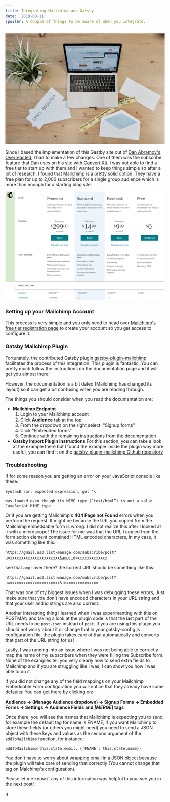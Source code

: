 ```yaml
---
title: Integrating Mailchimp and Gatsby
date: '2019-08-11'
spoiler: A couple of things to be aware of when you integrate.
---
```


![Laptop opened with mail enevelopes around it](./campaign-creators-VV0En9viu2M-unsplash.jpg "Photo by Campaign Creators on Unsplash")

Since I based the implementation of this Gastby site out of [Dan Abramov's Overreacted](https://github.com/gaearon/overreacted.io), I had to make a few changes. One of them was the subscribe feature that Dan uses on his site with [Convert Kit](http://convertkit.com). I was not able to find a free tier to start up with them and I wanted to keep things simple so after a bit of research, I found that [Mailchimp](http://mailchimp.com) is a pretty solid option. They have a free plan for up to 2,000 subscribers for a single group audience which is more than enough for a starting blog site.

![Screenshot of Mailchimp options from their website](./mail-chimp-plans.png "Malchimp Plans")

### Setting up your Mailchimp Account
This process is very simple and you only need to head over [Mailchimp's free tier registration page](https://login.mailchimp.com/signup/?plan=free_monthly_plan_v0) to create your account so you get access to configure it.

### Gatsby Mailchimp Plugin
Fortunately, the contributed Gatsby plugin [gatsby-plugin-mailchimp](https://www.gatsbyjs.org/packages/gatsby-plugin-mailchimp/) facilitates the process of this integration. This plugin is fantastic, You can pretty much follow the instructions on the documentation page and it will get you almost there! 

However, the documentation is a bit dated (Mailchimp has changed its layout) so it can get a bit confusing when you are reading through.

The things you should consider when you read the documentation are:
- **Mailchimp Endpoint**
    1. Login to your Mailchimp account
    2. Click **Audience** tab at the top
    3. From the dropdown on the right select: "Signup forms"
    4. Click “Embedded forms”
    5. Continue with the remaining instructions from the documentation
- **Gatsby Import Plugin Instructions**
    For this section, you can take a look at the example there but I found the example inside the plugin way more useful, you can find it on the [gatsby-plugin-mailchimp Github repository](https://github.com/benjaminhoffman/gatsby-plugin-mailchimp/blob/master/examples/gatsby-v2/src/pages/index.js)


### Troubleshooting
If for some reason you are getting an error on your JavaScript console like these:
```
SyntaxError: expected expression, got '<'
```
```
was loaded even though its MIME type (“text/html”) is not a valid JavaScript MIME type
```
Or if you are getting Mailchimp's **404 Page not Found** errors when you perform the request. It might be because the URL you copied from the Mailchimp embeddable form is wrong. I did not realize this after I looked at it with a microscope! The issue for me was that the URL I copied from the form action element contained HTML encoded characters, in my case, it was something like this:

`https://gmail.us3.list-manage.com/subscribe/post?u=xxxxxxxxxxxxxxxxxxxxxx&amp;id=xxxxxxxxxxxxx` 

see that `amp;` over there? the correct URL should be something like this: 

`https://gmail.us3.list-manage.com/subscribe/post?u=xxxxxxxxxxxxxxxxxxxxxx&id=xxxxxxxxxxxxx` 

That was one of my biggest issues when I was debugging these errors, Just make sure that you don't have encoded characters in your URL string and that your user and id strings are also correct.

Another interesting thing I learned when I was experimenting with this on POSTMAN and taking a look at the plugin code is that the last part of the URL needs to be `post-json` instead of `post`. If you are using this plugin you should not worry about it or change that in your gatsby-config.js configuration file, the plugin takes care of that automatically and converts that part of the URL string for us!

Lastly, I was running into an issue where I was not being able to correctly map the name of my subscribers when they were filling the Subscribe form. None of the examples tell you very clearly how to send extra fields to Mailchimp and if you are struggling like I was, I can show you how I was able to do it.

If you did not change any of the field mappings on your Mailchimp Embeddable Form configuration you will notice that they already have some defaults:
You can get there by clicking on:

 **Audience -> (Manage Audience dropdown) -> Signup Forms -> Embedded Forms -> Settings -> Audience Fields and *|MERGE|* tags**

 Once there, you will see the names that Mailchimp is expecting you to send, for example the default tag for name is FNAME, if you want Mailchimp to store these fields (or others you might need) you need to send a JSON object with these keys and values as the second argument of the `addToMailchimp` function, for instance:

 ```JSX
 addToMailchimp(this.state.email, {'FNAME': this.state.name})
 ```

 You don't have to worry about wrapping email in a JSON object because the plugin will take care of sending that correctly (You cannot change that tag on Malchimp's configuration).

 Please let me know if any of this information was helpful to you, see you in the next post!

 g.



